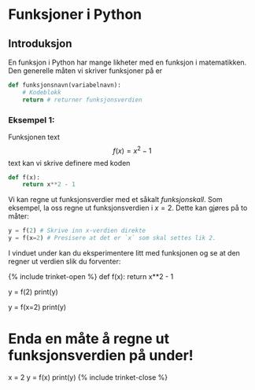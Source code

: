 # Funksjoner i Python


## Introduksjon

En funksjon i Python har mange likheter med en funksjon i matematikken. Den generelle måten vi skriver funksjoner på er

```python
def funksjonsnavn(variabelnavn):
    # Kodeblokk
    return # returner funksjonsverdien
```

### Eksempel 1:

Funksjonen text $$f(x) = x^2 - 1$$ text kan vi skrive definere med koden

```python
def f(x):
    return x**2 - 1
```

Vi kan regne ut funksjonsverdier med et såkalt *funksjonskall*. Som eksempel, la oss regne ut funksjonsverdien i $x = 2$. Dette kan gjøres på to måter:

```python
y = f(2) # Skrive inn x-verdien direkte
y = f(x=2) # Presisere at det er `x` som skal settes lik 2.
```

I vinduet under kan du eksperimentere litt med funksjonen og se at den regner ut verdien slik du forventer:

{% include trinket-open %}
def f(x):
    return x**2 - 1

y = f(2)
print(y)

y = f(x=2)
print(y)

# Enda en måte å regne ut funksjonsverdien på under!
x = 2
y = f(x)
print(y)
{% include trinket-close %}